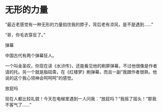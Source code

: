 # 无形的力量

“最近老感觉有一种无形的力量掐住我的脖子，背后老有凉风，是不是遇到……” 

“哥，你毛衣穿反了。” 

弹幕 

中国古代有两个弹幕狂人。 

一个叫金圣叹，你现在读《水浒传》，还能看见他的刷屏弹幕，不过他很像是作者请的托。另一个就是脂砚斋，在《红楼梦》刷弹幕，而且一副“我跟作者很熟，他说的这个我心领神会呵呵呵”的感觉。 

放屁吗 

现在人都比较礼貌！今天在电梯里遇到一人问我：“放屁吗？”我摇了摇头！“那我不客气了……”